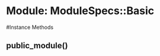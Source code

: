 # Module: ModuleSpecs::Basic
    




#Instance Methods
## public_module() [](#method-i-public_module)

